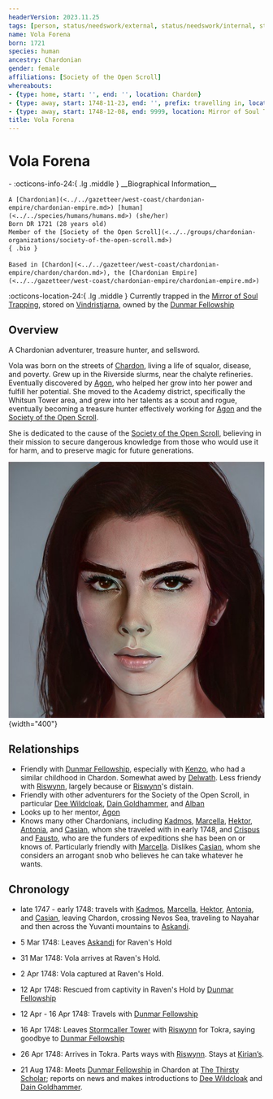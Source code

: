 ```yaml
---
headerVersion: 2023.11.25
tags: [person, status/needswork/external, status/needswork/internal, status/image]
name: Vola Forena
born: 1721
species: human
ancestry: Chardonian
gender: female
affiliations: [Society of the Open Scroll]
whereabouts:
- {type: home, start: '', end: '', location: Chardon}
- {type: away, start: 1748-11-23, end: '', prefix: travelling in, location: Dunmar}
- {type: away, start: 1748-12-08, end: 9999, location: Mirror of Soul Trapping}
title: Vola Forena
---
```

# Vola Forena
<div class="grid cards ext-narrow-margin ext-one-column" markdown>
- :octicons-info-24:{ .lg .middle } __Biographical Information__

    A [Chardonian](<../../gazetteer/west-coast/chardonian-empire/chardonian-empire.md>) [human](<../../species/humans/humans.md>) (she/her)  
    Born DR 1721 (28 years old)  
    Member of the [Society of the Open Scroll](<../../groups/chardonian-organizations/society-of-the-open-scroll.md>)  
    { .bio }

    Based in [Chardon](<../../gazetteer/west-coast/chardonian-empire/chardon/chardon.md>), the [Chardonian Empire](<../../gazetteer/west-coast/chardonian-empire/chardonian-empire.md>)
</div>

:octicons-location-24:{ .lg .middle } Currently trapped in the [Mirror of Soul Trapping](<../../campaigns/dunmari-frontier/treasure/notable-items/mirror-of-soul-trapping.md>), stored on [Vindristjarna](<../../things/ships/vindristjarna.md>), owned by the [Dunmar Fellowship](<../pcs/dunmar-fellowship/dunmar-fellowship.md>)


## Overview

A Chardonian adventurer, treasure hunter, and sellsword.

Vola was born on the streets of [Chardon](<../../gazetteer/west-coast/chardonian-empire/chardon/chardon.md>), living a life of squalor, disease, and poverty. Grew up in the Riverside slurms, near the chalyte refineries.  Eventually discovered by [Agon](<./agon.md>), who helped her grow into her power and fulfill her potential.  She moved to the Academy district, specifically the Whitsun Tower area, and grew into her talents as a scout and rogue, eventually becoming a treasure hunter effectively working for [Agon](<./agon.md>) and the [Society of the Open Scroll](<../../groups/chardonian-organizations/society-of-the-open-scroll.md>). 

She is dedicated to the cause of the [Society of the Open Scroll](<../../groups/chardonian-organizations/society-of-the-open-scroll.md>), believing in their mission to secure dangerous knowledge from those who would use it for harm, and to preserve magic for future generations.



![Vola](../../assets/vola.png){width="400"}

## Relationships

- Friendly with [Dunmar Fellowship](<../pcs/dunmar-fellowship/dunmar-fellowship.md>), especially with [Kenzo](<../pcs/dunmar-fellowship/kenzo.md>), who had a similar childhood in Chardon. Somewhat awed by [Delwath](<../pcs/dunmar-fellowship/delwath.md>). Less friendy with [Riswynn](<../pcs/dunmar-fellowship/riswynn.md>), largely because or [Riswynn](<../pcs/dunmar-fellowship/riswynn.md>)'s distain. 
- Friendly with other adventurers for the Society of the Open Scroll, in particular [Dee Wildcloak](<../halflings/dee-wildcloak.md>), [Dain Goldhammer](<../dwarves/dain-goldhammer.md>), and [Alban](<./alban.md>)
- Looks up to her mentor, [Agon](<./agon.md>)
- Knows many other Chardonians, including [Kadmos](<./kadmos.md>), [Marcella](<./marcella.md>), [Hektor](<./hektor.md>), [Antonia](<./antonia.md>), and [Casian](<./casian.md>), whom she traveled with in early 1748, and [Crispus](<./crispus.md>) and [Fausto](<./fausto.md>), who are the funders of expeditions she has been on or knows of. Particularly friendly with [Marcella](<./marcella.md>). Dislikes [Casian](<./casian.md>), whom she considers an arrogant snob who believes he can take whatever he wants. 

## Chronology

- late 1747 - early 1748: travels with [Kadmos](<./kadmos.md>), [Marcella](<./marcella.md>), [Hektor](<./hektor.md>), [Antonia](<./antonia.md>), and [Casian](<./casian.md>), leaving Chardon, crossing Nevos Sea, traveling to Nayahar and then across the Yuvanti mountains to [Askandi](<../../gazetteer/greater-dunmar/realms/dunmar/central-dunmar/askandi.md>).  

- 5 Mar 1748: Leaves [Askandi](<../../gazetteer/greater-dunmar/realms/dunmar/central-dunmar/askandi.md>) for Raven's Hold
- 31 Mar 1748: Vola arrives at Raven's Hold. 
- 2 Apr 1748: Vola captured at Raven's Hold. 
- 12 Apr 1748: Rescued from captivity in Raven's Hold by [Dunmar Fellowship](<../pcs/dunmar-fellowship/dunmar-fellowship.md>)
- 12 Apr - 16 Apr 1748: Travels with [Dunmar Fellowship](<../pcs/dunmar-fellowship/dunmar-fellowship.md>)
- 16 Apr 1748: Leaves [Stormcaller Tower](<../../gazetteer/greater-dunmar/dunmari-basin/stormcaller-tower.md>) with [Riswynn](<../pcs/dunmar-fellowship/riswynn.md>) for Tokra, saying goodbye to [Dunmar Fellowship](<../pcs/dunmar-fellowship/dunmar-fellowship.md>)
- 26 Apr 1748: Arrives in Tokra. Parts ways with [Riswynn](<../pcs/dunmar-fellowship/riswynn.md>). Stays at [Kirian’s](<../../gazetteer/greater-dunmar/realms/dunmar/central-dunmar/tokra/kirians.md>). 

- 21 Aug 1748: Meets [Dunmar Fellowship](<../pcs/dunmar-fellowship/dunmar-fellowship.md>) in Chardon at [The Thirsty Scholar](<../../gazetteer/west-coast/chardonian-empire/chardon/the-thirsty-scholar.md>); reports on news and makes introductions to [Dee Wildcloak](<../halflings/dee-wildcloak.md>) and [Dain Goldhammer](<../dwarves/dain-goldhammer.md>).  
